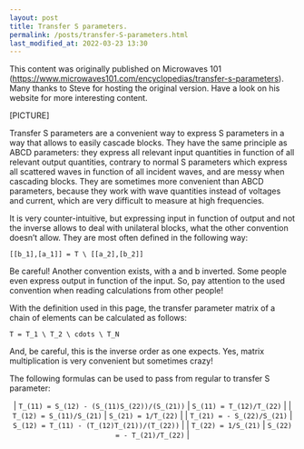 ```yaml
---
layout: post
title: Transfer S parameters.
permalink: /posts/transfer-S-parameters.html
last_modified_at: 2022-03-23 13:30
---
```

<script type="text/javascript" async="" src="https://cdn.mathjax.org/mathjax/latest/MathJax.js?config=TeX-MML-AM_CHTML">
</script>

<p class="begin-note">This content was originally published on Microwaves 101 (<a href="https://www.microwaves101.com/encyclopedias/transfer-s-parameters">https://www.microwaves101.com/encyclopedias/transfer-s-parameters</a>). Many thanks to Steve for hosting the original version. Have a look on his website for more interesting content.</p>

[PICTURE]

Transfer S parameters are a convenient way to express S parameters in a way that allows to easily cascade blocks. They have the same principle as ABCD parameters: they express all relevant input quantities in function of all relevant output quantities, contrary to normal S parameters which express all scattered waves in function of all incident waves, and are messy when cascading blocks. They are sometimes more convenient than ABCD parameters, because they work with wave quantities instead of voltages and current, which are very difficult to measure at high frequencies.

It is very counter-intuitive, but expressing input in function of output and not the inverse allows to deal with unilateral blocks, what the other convention doesn’t allow. They are most often defined in the following way:

`[[b_1],[a_1]] = T \ [[a_2],[b_2]]`

Be careful! Another convention exists, with a and b inverted. Some people even express output in function of the input. So, pay attention  to the used convention when reading calculations from other people!

With the definition used in this page, the transfer parameter matrix of a chain of elements can be calculated as follows:

`T = T_1 \ T_2 \ cdots \ T_N`

And, be careful, this is the inverse order as one expects. Yes, matrix multiplication is very convenient but sometimes crazy!

The following formulas can be used to pass from regular to transfer S parameter:

<div markdown="1" align="center">

| `T_(11) = S_(12) - (S_(11)S_(22))/(S_(21))` | `S_(11) = T_(12)/T_(22)`                    |
| `T_(12) = S_(11)/S_(21)`                    | `S_(21) = 1/T_(22)`                         |
| `T_(21) = - S_(22)/S_(21)`                  | `S_(12) = T_(11) - (T_(12)T_(21))/(T_(22))` |
| `T_(22) = 1/S_(21)`                         | `S_(22) = - T_(21)/T_(22)`                  |

</div>
